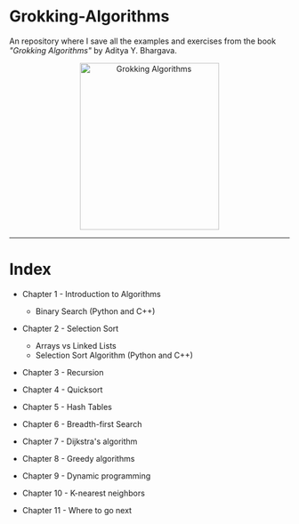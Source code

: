 # Grokking-Algorithms
 An repository where I save all the examples and exercises from the book *"Grokking Algorithms"* by Aditya Y. Bhargava.

<p align="center">
<img src="https://m.media-amazon.com/images/I/91p7WLtvCAL.jpg" alt="Grokking Algorithms" style="height: 300px; width:250px;"/>
</p>

---
# Index

* Chapter 1 - Introduction to Algorithms
	- Binary Search (Python and C++)

* Chapter 2 - Selection Sort
	- Arrays vs Linked Lists
	- Selection Sort Algorithm (Python and C++)

* Chapter 3 - Recursion

* Chapter 4 - Quicksort

* Chapter 5 - Hash Tables

* Chapter 6 - Breadth-first Search

* Chapter 7 - Dijkstra's algorithm

* Chapter 8 - Greedy algorithms

* Chapter 9 - Dynamic programming

* Chapter 10 - K-nearest neighbors

* Chapter 11 - Where to go next



